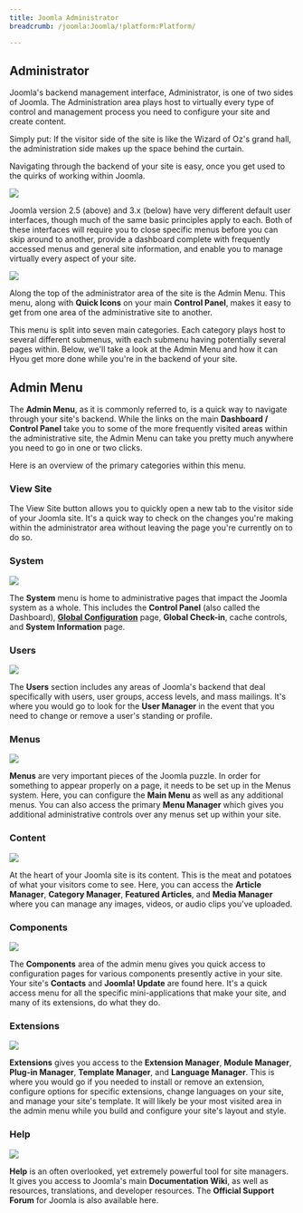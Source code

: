 ```yaml
---
title: Joomla Administrator
breadcrumb: /joomla:Joomla/!platform:Platform/

---
```


Administrator
-----

Joomla's backend management interface, Administrator, is one of two sides of Joomla. The Administration area plays host to virtually every type of control and management process you need to configure your site and create content.

Simply put: If the visitor side of the site is like the Wizard of Oz's grand hall, the administration side makes up the space behind the curtain.

Navigating through the backend of your site is easy, once you get used to the quirks of working within Joomla.

![][j251]

Joomla version 2.5 (above) and 3.x (below) have very different default user interfaces, though much of the same basic principles apply to each. Both of these interfaces will require you to close specific menus before you can skip around to another, provide a dashboard complete with frequently accessed menus and general site information, and enable you to manage virtually every aspect of your site.

![][j3x1]

Along the top of the administrator area of the site is the Admin Menu. This menu, along with **Quick Icons** on your main **Control Panel**, makes it easy to get from one area of the administrative site to another.

This menu is split into seven main categories. Each category plays host to several different submenus, with each submenu having potentially several pages within. Below, we'll take a look at the Admin Menu and how it can Hyou get more done while you're in the backend of your site.

Admin Menu
-----

The **Admin Menu**, as it is commonly referred to, is a quick way to navigate through your site's backend. While the links on the main **Dashboard / Control Panel** take you to some of the more frequently visited areas within the administrative site, the Admin Menu can take you pretty much anywhere you need to go in one or two clicks.

Here is an overview of the primary categories within this menu.

### View Site

The View Site button allows you to quickly open a new tab to the visitor side of your Joomla site. It's a quick way to check on the changes you're making within the administrator area without leaving the page you're currently on to do so. 

### System

![][j3x2]

The **System** menu is home to administrative pages that impact the Joomla system as a whole. This includes the **Control Panel** (also called the Dashboard), [**Global Configuration**][global] page, **Global Check-in**, cache controls, and **System Information** page.

### Users

![][j3x3]

The **Users** section includes any areas of Joomla's backend that deal specifically with users, user groups, access levels, and mass mailings. It's where you would go to look for the **User Manager** in the event that you need to change or remove a user's standing or profile.

### Menus

![][j3x4]

**Menus** are very important pieces of the Joomla puzzle. In order for something to appear properly on a page, it needs to be set up in the Menus system. Here, you can configure the **Main Menu** as well as any additional menus. You can also access the primary **Menu Manager** which gives you additional administrative controls over any menus set up within your site.

### Content

![][j3x5]

At the heart of your Joomla site is its content. This is the meat and potatoes of what your visitors come to see. Here, you can access the **Article Manager**, **Category Manager**, **Featured Articles**, and **Media Manager** where you can manage any images, videos, or audio clips you've uploaded.

### Components

![][j3x6]

The **Components** area of the admin menu gives you quick access to configuration pages for various components presently active in your site. Your site's **Contacts** and **Joomla! Update** are found here. It's a quick access menu for all the specific mini-applications that make your site, and many of its extensions, do what they do.

### Extensions

![][j3x7]

**Extensions** gives you access to the **Extension Manager**, **Module Manager**, **Plug-in Manager**, **Template Manager**, and **Language Manager**. This is where you would go if you needed to install or remove an extension, configure options for specific extensions, change languages on your site, and manage your site's template. It will likely be your most visited area in the admin menu while you build and configure your site's layout and style.

### Help

![][j3x8]

**Help** is an often overlooked, yet extremely powerful tool for site managers. It gives you access to Joomla's main **Documentation Wiki**, as well as resources, translations, and developer resources. The **Official Support Forum** for Joomla is also available here.

[j251]: assets/administrator_j25_1.png
[j3x1]: assets/administrator_j3x_1.png
[j3x2]: assets/administrator_j3x_2.png
[j3x3]: assets/administrator_j3x_3.png
[j3x4]: assets/administrator_j3x_4.png
[j3x5]: assets/administrator_j3x_5.png
[j3x6]: assets/administrator_j3x_6.png
[j3x7]: assets/administrator_j3x_7.png
[j3x8]: assets/administrator_j3x_8.png
[j3x9]: assets/administrator_j3x_9.png
[global]: ../basic/global_configuration.md